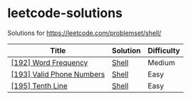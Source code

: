 leetcode-solutions
===================

Solutions for https://leetcode.com/problemset/shell/

| Title | Solution | Difficulty |
| ----- | -------- | ---------- |
| [[192] Word Frequency](https://leetcode.com/problems/word-frequency/) | [Shell](./192.WordFrequency/solution.sh) | Medium
| [[193] Valid Phone Numbers](https://leetcode.com/problems/valid-phone-numbers/) | [Shell](./193.ValidPhoneNumbers/solution.sh) | Easy
| [[195] Tenth Line](https://leetcode.com/problems/tenth-line/) | [Shell](./195.TenthLine/solution.sh) | Easy
